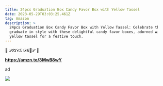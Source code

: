 ```yaml
---
title: 24pcs Graduation Box Candy Favor Box with Yellow Tassel
date: 2023-05-29T03:03:25.461Z
tag: Amazon
description: >
  24pcs Graduation Box Candy Favor Box with Yellow Tassel: Celebrate the
  graduate in style with these delightful candy favor boxes, adorned with a
  yellow tassel for a festive touch.
---
```

 🎀  𝒫𝑅𝐼𝒞𝐸 𝒟𝑅💙𝒫  🎀 

**https://amzn.to/3MwB8wY**

ad <!--StartFragment-->

![](https://m.media-amazon.com/images/I/61hheYd+v+L._AC_SL1500_.jpg)

<!--EndFragment-->